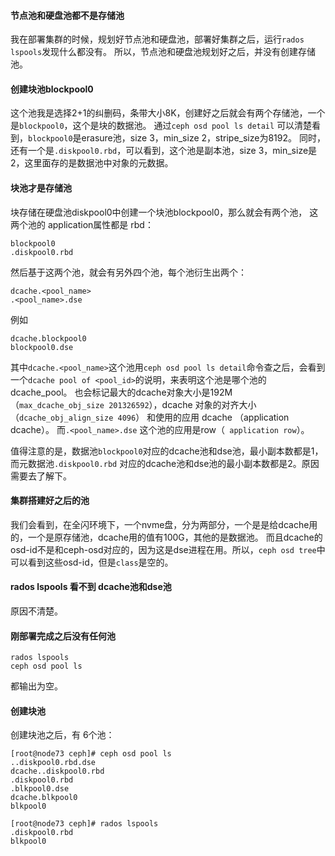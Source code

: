 #### 节点池和硬盘池都不是存储池
我在部署集群的时候，规划好节点池和硬盘池，部署好集群之后，运行`rados lspools`发现什么都没有。
所以，节点池和硬盘池规划好之后，并没有创建存储池。

#### 创建块池blockpool0
这个池我是选择2+1的纠删码，条带大小8K，创建好之后就会有两个存储池，一个是`blockpool0`，这个是块的数据池。
通过`ceph osd pool ls detail` 可以清楚看到，`blockpool0`是erasure池，size 3，min_size 2，stripe_size为8192。
同时，还有一个是`.diskpool0.rbd`，可以看到，这个池是副本池，size 3，min_size是2，这里面存的是数据池中对象的元数据。

#### 块池才是存储池
块存储在硬盘池diskpool0中创建一个块池blockpool0，那么就会有两个池， 这两个池的 application属性都是 rbd：
```
blockpool0
.diskpool0.rbd
```
然后基于这两个池，就会有另外四个池，每个池衍生出两个：
```
dcache.<pool_name>
.<pool_name>.dse
```
例如
```
dcache.blockpool0
blockpool0.dse
```
其中`dcache.<pool_name>`这个池用`ceph osd pool ls detail`命令查之后，会看到一个`dcache pool of <pool_id>`的说明，来表明这个池是哪个池的dcache_pool。
也会标记最大的dcache对象大小是192M（`max_dcache_obj_size 201326592`），dcache 对象的对齐大小（`dcache_obj_align_size 4096`） 和使用的应用 dcache （application dcache）。
而`.<pool_name>.dse` 这个池的应用是row（` application row`）。

值得注意的是，数据池`blockpool0`对应的dcache池和dse池，最小副本数都是1，而元数据池`.diskpool0.rbd` 对应的dcache池和dse池的最小副本数都是2。原因需要去了解下。


#### 集群搭建好之后的池
我们会看到，在全闪环境下，一个nvme盘，分为两部分，一个是是给dcache用的，一个是原存储池，dcache用的值有100G，其他的是数据池。
而且dcache的osd-id不是和ceph-osd对应的，因为这是dse进程在用。所以，`ceph osd tree`中可以看到这些osd-id，但是`class`是空的。

#### rados lspools 看不到 dcache池和dse池
原因不清楚。

#### 刚部署完成之后没有任何池
```
rados lspools
ceph osd pool ls
```
都输出为空。

#### 创建块池
创建块池之后，有 6个池：
```
[root@node73 ceph]# ceph osd pool ls
..diskpool0.rbd.dse
dcache..diskpool0.rbd
.diskpool0.rbd
.blkpool0.dse
dcache.blkpool0
blkpool0

[root@node73 ceph]# rados lspools
.diskpool0.rbd
blkpool0
```

